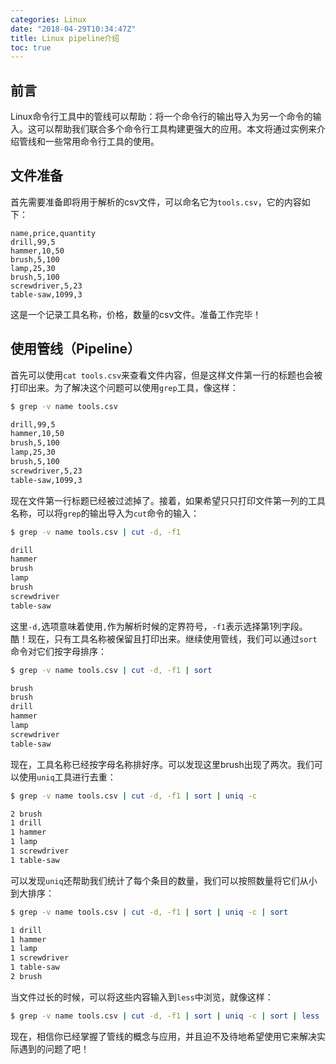 ```yaml
---
categories: Linux
date: "2018-04-29T10:34:47Z"
title: Linux pipeline介绍
toc: true
---
```


## 前言
Linux命令行工具中的管线可以帮助：将一个命令行的输出导入为另一个命令的输入。这可以帮助我们联合多个命令行工具构建更强大的应用。本文将通过实例来介绍管线和一些常用命令行工具的使用。

## 文件准备
首先需要准备即将用于解析的csv文件，可以命名它为`tools.csv`，它的内容如下：
```
name,price,quantity
drill,99,5
hammer,10,50
brush,5,100
lamp,25,30
brush,5,100
screwdriver,5,23
table-saw,1099,3
```
这是一个记录工具名称，价格，数量的csv文件。准备工作完毕！

## 使用管线（Pipeline）
首先可以使用`cat tools.csv`来查看文件内容，但是这样文件第一行的标题也会被打印出来。为了解决这个问题可以使用`grep`工具，像这样：
```bash
$ grep -v name tools.csv

drill,99,5
hammer,10,50
brush,5,100
lamp,25,30
brush,5,100
screwdriver,5,23
table-saw,1099,3
```
现在文件第一行标题已经被过滤掉了。接着，如果希望只只打印文件第一列的工具名称，可以将`grep`的输出导入为`cut`命令的输入：
```bash
$ grep -v name tools.csv | cut -d, -f1

drill
hammer
brush
lamp
brush
screwdriver
table-saw
```
这里`-d,`选项意味着使用`,`作为解析时候的定界符号，`-f1`表示选择第1列字段。
酷！现在，只有工具名称被保留且打印出来。继续使用管线，我们可以通过`sort`命令对它们按字母排序：
```bash
$ grep -v name tools.csv | cut -d, -f1 | sort

brush
brush
drill
hammer
lamp
screwdriver
table-saw
```
现在，工具名称已经按字母名称排好序。可以发现这里brush出现了两次。我们可以使用`uniq`工具进行去重：
```bash
$ grep -v name tools.csv | cut -d, -f1 | sort | uniq -c

2 brush
1 drill
1 hammer
1 lamp
1 screwdriver
1 table-saw
```
可以发现`uniq`还帮助我们统计了每个条目的数量，我们可以按照数量将它们从小到大排序：
```bash
$ grep -v name tools.csv | cut -d, -f1 | sort | uniq -c | sort 

1 drill
1 hammer
1 lamp
1 screwdriver
1 table-saw
2 brush
```
当文件过长的时候，可以将这些内容输入到`less`中浏览，就像这样：
```bash
$ grep -v name tools.csv | cut -d, -f1 | sort | uniq -c | sort | less
```
现在，相信你已经掌握了管线的概念与应用，并且迫不及待地希望使用它来解决实际遇到的问题了吧！

